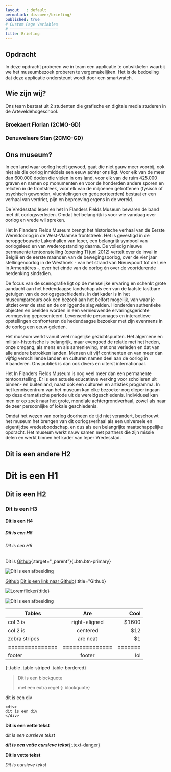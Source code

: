 ```yaml
---
layout   : default
permalink: discover/briefing/
published: true
# Custom Page Variables
# ─────────────────────
title: Briefing
---
```


## Opdracht

In deze opdracht proberen we in team een applicatie te ontwikkelen waarbij we het museumbezoek proberen te vergemakelijken. Het is de bedoeling dat deze applicatie ondersteunt wordt door een smartwatch. 


## Wie zijn wij?

Ons team bestaat uit 2 studenten die grafische en digitale media studeren in de Arteveldehogeschool.



### Broekaert Florian (2CMO-GD)

### Denuwelaere Stan (2CMO-GD)



## Ons museum?


In een land waar oorlog heeft gewoed, gaat die niet gauw meer voorbij, ook niet als die oorlog inmiddels een eeuw achter ons ligt. Voor elk van de meer dan 600.000 doden die vielen in ons land, voor elk van de ruim 425.000 graven en namen op monumenten en voor de honderden andere sporen en relicten in de frontstreek, voor elk van de miljoenen getroffenen (fysisch of psychisch gewonden, vluchtelingen en gedeporteerden) bestaat er een verhaal van verdriet, pijn en beproeving ergens in de wereld.

De Vredesstad Ieper en het In Flanders Fields Museum bewaren de band met dit oorlogsverleden. Omdat het belangrijk is voor wie vandaag over oorlog en vrede wil spreken.

Het In Flanders Fields Museum brengt het historische verhaal van de Eerste Wereldoorlog in de West-Vlaamse frontstreek. Het is gevestigd in de heropgebouwde Lakenhallen van Ieper, een belangrijk symbool van oorlogsleed en van wederopstanding daarna. De volledig nieuwe permanente tentoonstelling (opening 11 juni 2012) vertelt over de inval in België en de eerste maanden van de bewegingsoorlog, over de vier jaar stellingenoorlog in de Westhoek - van het strand van Nieuwpoort tot de Leie in Armentières -, over het einde van de oorlog én over de voortdurende herdenking sindsdien.

De focus van de scenografie ligt op de menselijke ervaring en schenkt grote aandacht aan het hedendaagse landschap als een van de laatste tastbare getuigen van de oorlogsgeschiedenis. In dat kader is in het museumparcours ook een bezoek aan het belfort mogelijk, van waar je uitziet over de stad en de omliggende slagvelden. Honderden authentieke objecten en beelden worden in een vernieuwende ervaringsgerichte vormgeving gepresenteerd. Levensechte personages en interactieve opstellingen confronteren de hedendaagse bezoeker met zijn evenmens in de oorlog een eeuw geleden.

Het museum werkt vanuit veel mogelijke gezichtspunten. Het algemene en militair-historische is belangrijk, maar evengoed de relatie met het heden, onze omgang, als mens en als samenleving, met ons verleden en dat van alle andere betrokken landen. Mensen uit vijf continenten en van meer dan vijftig verschillende landen en culturen namen deel aan de oorlog in Vlaanderen. Ons publiek is dan ook divers en uiterst internationaal.

Het In Flanders Fields Museum is nog veel meer dan een permanente tentoonstelling. Er is een actuele educatieve werking voor scholieren uit binnen- en buitenland, naast ook een cultureel en artistiek programma. In het kenniscentrum van het museum kan elke bezoeker nog dieper ingaan op deze dramatische periode uit de wereldgeschiedenis. Individueel kan men er op zoek naar het grote, mondiale achtergrondverhaal, zowel als naar de zeer persoonlijke of lokale geschiedenis.

Omdat het wezen van oorlog doorheen de tijd niet verandert, beschouwt het museum het brengen van dit oorlogsverhaal als een universele en eigentijdse vredesboodschap, en dus als een belangrijke maatschappelijke opdracht. Het museum werkt nauw samen met partners die zijn missie delen en werkt binnen het kader van Ieper Vredesstad.

Dit is een andere H2
--------------------

# Dit is een H1
## Dit is een H2
### Dit is een H3
#### Dit is een H4
##### Dit is een H5
###### Dit is een H6

Dit is [Github](https://www.github.com){:target="_parent"}{:.btn.btn-primary}

![Dit is een afbeelding](https://loremflickr.com/320/240/dog)

[Github][]
[Dit is een link naar Github][Github]{:title="Github}

[Github]: https://github.com
[Loremflicker]: https://loremflickr.com/320/240/dog

![Loremflicker][]{:title}

![Dit is een afbeelding][Loremflicker]



| Tables        | Are           | Cool  |
| ------------- |:-------------:| -----:|
| col 3 is      | right-aligned | $1600 |
| col 2 is      | centered      |   $12 |
| zebra stripes | are neat      |    $1 |
|===============|===============|=======|
|footer         |footer         |lol    |
{:.table .table-striped .table-bordered}

> Dit is een blockquote
>
> met een extra regel
{:.blockquote}

<div>
dit is een div
</div>

    <div>
    dit is een div
    </div>

**Dit is een vette tekst**

*dit is een cursieve tekst*

***dit is een vette cursieve tekst***{:.text-danger}

__Dit is vette tekst__

_Dit is cursieve tekst_
